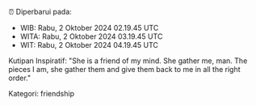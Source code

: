⏰ Diperbarui pada:
- WIB: Rabu, 2 Oktober 2024 02.19.45 UTC
- WITA: Rabu, 2 Oktober 2024 03.19.45 UTC
- WIT: Rabu, 2 Oktober 2024 04.19.45 UTC

Kutipan Inspiratif:
"She is a friend of my mind. She gather me, man. The pieces I am, she gather them and give them back to me in all the right order."


Kategori: friendship


